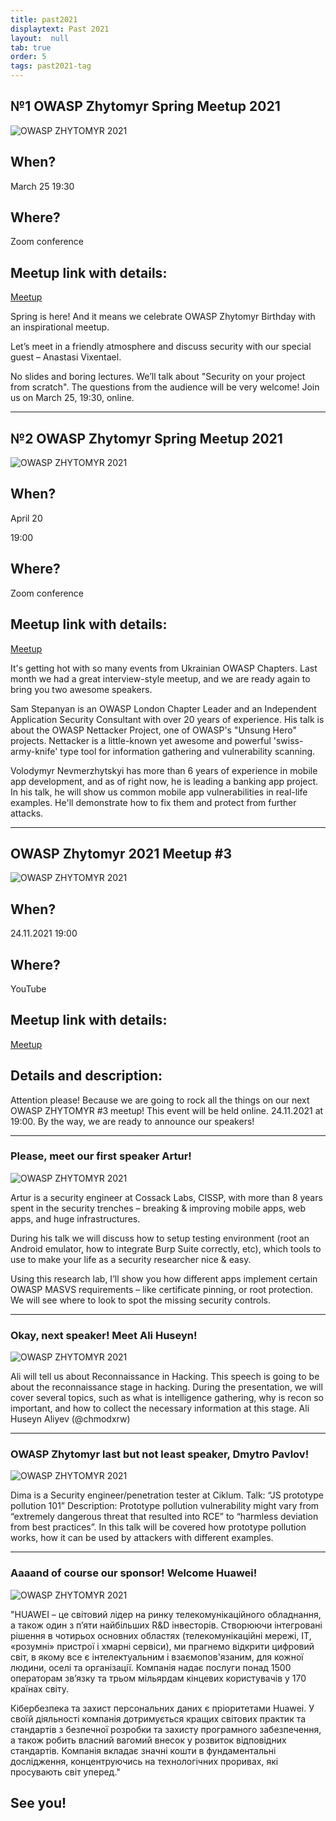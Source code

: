 ```yaml
---
title: past2021
displaytext: Past 2021
layout:  null
tab: true
order: 5
tags: past2021-tag
---
```



## №1 OWASP Zhytomyr Spring Meetup 2021

![OWASP ZHYTOMYR 2021](assets/images/meetup/OWASPQ1.png "OWASP Zhytomyr 2021")

## When?
March 25
19:30

## Where?
Zoom conference

## Meetup link with details:
[Meetup](https://www.meetup.com/OWASP-Zhytomyr-Chapter/events/276956783)

Spring is here! And it means we celebrate OWASP Zhytomyr Birthday with an inspirational meetup. 

Let’s meet in a friendly atmosphere and discuss security with our special guest – Anastasi Vixentael. 

No slides and boring lectures. We’ll talk about "Security on your project from scratch". The questions from the audience will be very welcome! Join us on March 25, 19:30, online.

-------------------------------------------------------------------------------------------------------

## №2 OWASP Zhytomyr Spring Meetup 2021

![OWASP ZHYTOMYR 2021](assets/images/meetup/Owasp2021n2.jpg "OWASP Zhytomyr 2021")

## When?
April 20

19:00

## Where?
Zoom conference

## Meetup link with details:
[Meetup](https://www.meetup.com/OWASP-Zhytomyr-Chapter/events/277380259/?isFirstPublish=true)

It's getting hot with so many events from Ukrainian OWASP Chapters. Last month we had a great interview-style meetup, and we are ready again to bring you two awesome speakers.

Sam Stepanyan is an OWASP London Chapter Leader and an Independent Application Security Consultant with over 20 years of experience.
His talk is about the OWASP Nettacker Project, one of OWASP's "Unsung Hero" projects. Nettacker is a little-known yet awesome and powerful 'swiss-army-knife' type tool for information gathering and vulnerability scanning.

Volodymyr Nevmerzhytskyi has more than 6 years of experience in mobile app development, and as of right now, he is leading a banking app project.
In his talk, he will show us common mobile app vulnerabilities in real-life examples. He'll demonstrate how to fix them and protect from further attacks.

------------------------------------------------------------------------------------------------------------

## OWASP Zhytomyr 2021 Meetup #3
![OWASP ZHYTOMYR 2021](assets/images/meetup/OWASP3.jpeg "OWASP Zhytomyr 2021 Meetup #3")

## When?
24.11.2021
19:00

## Where?
YouTube

## Meetup link with details:
[Meetup](https://www.meetup.com/OWASP-Zhytomyr-Chapter/events/281782803/)

## Details and description:
Attention please! Because we are going to rock all the things on our next OWASP ZHYTOMYR #3 meetup!
This event will be held online.
24.11.2021 at 19:00.
By the way, we are ready to announce our speakers!

-------------------------------------------------------------------------------

### Please, meet our first speaker Artur!

![OWASP ZHYTOMYR 2021](assets/images/meetup/OWZs1.JPEG "Speaker #1")

Artur is a security engineer at Cossack Labs, CISSP, with more than 8 years spent in the security trenches – breaking & improving mobile apps, web apps, and huge infrastructures.

During his talk we will discuss how to setup testing environment (root an Android emulator, how to integrate Burp Suite correctly, etc), which tools to use to make your life as a security researcher nice & easy.

Using this research lab, I’ll show you how different apps implement certain OWASP MASVS requirements – like certificate pinning, or root protection. We will see where to look to spot the missing security controls.

-------------------------------------------------------------------------------

### Okay, next speaker! Meet Ali Huseyn!

![OWASP ZHYTOMYR 2021](assets/images/meetup/OWZs2.jpeg "Speaker #2")

Ali will tell us about Reconnaissance in Hacking.
This speech is going to be about the reconnaissance stage in hacking. During the presentation, we will cover several topics, such as what is intelligence gathering, why is recon so important, and how to collect the necessary information at this stage.
Ali Huseyn Aliyev (@chmodxrw)

-------------------------------------------------------------------------------

### OWASP Zhytomyr last but not least speaker, Dmytro Pavlov!

![OWASP ZHYTOMYR 2021](assets/images/meetup/OWZs3.jpg "Speaker #3")

Dima is a Security engineer/penetration tester at Ciklum.
Talk: “JS prototype pollution 101”
Description: Prototype pollution vulnerability might vary from “extremely dangerous threat that resulted into RCE” to “harmless deviation from best practices”. In this talk will be covered how prototype pollution works, how it can be used by attackers with different examples.

-------------------------------------------------------------------------------

### Aaaand of course our sponsor! Welcome Huawei!

![OWASP ZHYTOMYR 2021](assets/images/meetup/Huawei_logo.jpeg "Sponsor HUAWEI")

"HUAWEI – це світовий лідер на ринку телекомунікаційного обладнання, а також один з п’яти найбільших R&D інвесторів. Створюючи інтегровані рішення в чотирьох основних областях (телекомунікаційні мережі, ІТ, «розумні» пристрої і хмарні сервіси), ми прагнемо відкрити цифровий світ, в якому все є інтелектуальним і взаємопов'язаним, для кожної людини, оселі та організації. Компанія надає послуги понад 1500 операторам зв’язку та трьом мільярдам кінцевих користувачів у 170 країнах світу.

Кібербезпека та захист персональних даних є пріоритетами Huawei. У своїй діяльності компанія дотримується кращих світових практик та стандартів з безпечної розробки та захисту програмного забезпечення, а також робить власний вагомий внесок у розвиток відповідних стандартів. Компанія вкладає значні кошти в фундаментальні дослідження, концентруючись на технологічних проривах, які просувають світ уперед."

## See you!